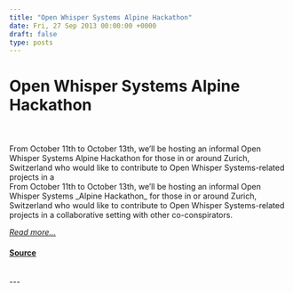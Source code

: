 ```yaml
---
title: "Open Whisper Systems Alpine Hackathon"
date: Fri, 27 Sep 2013 00:00:00 +0000
draft: false
type: posts
---
```

# Open Whisper Systems Alpine Hackathon

<br/>

<br/>
 From October 11th to October 13th, we’ll be hosting an informal Open Whisper Systems Alpine Hackathon for those in or around Zurich, Switzerland who would like to contribute to Open Whisper Systems-related projects in a
<br/>
From October 11th to October 13th, we’ll be hosting an informal Open Whisper Systems _Alpine Hackathon_ for those in or around Zurich, Switzerland who would like to contribute to Open Whisper Systems-related projects in a collaborative setting with other co-conspirators.

[_Read more..._](https://signal.org/blog/hackathon-zurich/)

#### [Source](https://signal.org/blog/hackathon-zurich/)

<br/>
---

